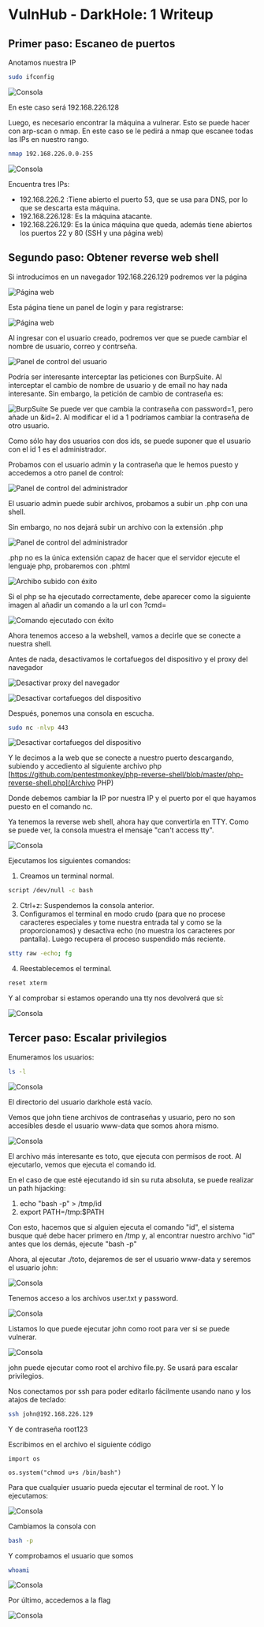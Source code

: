 # VulnHub - DarkHole: 1 Writeup

## Primer paso: Escaneo de puertos
Anotamos nuestra IP

```bash
sudo ifconfig
```

![Consola](img/1.png)

En este caso será 192.168.226.128

Luego, es necesario encontrar la máquina a vulnerar. Esto se puede hacer con arp-scan o nmap. En este caso se le pedirá a nmap que escanee todas las IPs en nuestro rango.

```bash
nmap 192.168.226.0.0-255
```

![Consola](img/2.png)

Encuentra tres IPs:

- 192.168.226.2 :Tiene abierto el puerto 53, que se usa para DNS, por lo que se descarta esta máquina.
- 192.168.226.128: Es la máquina atacante.
- 192.168.226.129: Es la única máquina que queda, además tiene abiertos los puertos 22 y 80 (SSH y una página web)

## Segundo paso: Obtener reverse web shell
Si introducimos en un navegador 192.168.226.129 podremos ver la página

![Página web](img/3.png)

Esta página tiene un panel de login y para registrarse:

![Página web](img/4.png)

Al ingresar con el usuario creado, podremos ver que se puede cambiar el nombre de usuario, correo y contrseña.

![Panel de control del usuario](img/5.png)

Podría ser interesante interceptar las peticiones con BurpSuite. Al interceptar el cambio de nombre de usuario y de email no hay nada interesante. Sin embargo, la petición de cambio de contraseña es:

![BurpSuite](img/6.png)
Se puede ver que cambia la contraseña con password=1, pero añade un &id=2. Al modificar el id a 1 podríamos cambiar la contraseña de otro usuario.

Como sólo hay dos usuarios con dos ids, se puede suponer que el usuario con el id 1 es el administrador.

Probamos con el usuario admin y la contraseña que le hemos puesto y accedemos a otro panel de control:

![Panel de control del administrador](img/7.png)


El usuario admin puede subir archivos, probamos a subir un .php con una shell.

Sin embargo, no nos dejará subir un archivo con la extensión .php


![Panel de control del administrador](img/8.png)


.php no es la única extensión capaz de hacer que el servidor ejecute el lenguaje php, probaremos con .phtml

![Archibo subido con éxito](img/9.png)


Si el php se ha ejecutado correctamente, debe aparecer como la siguiente imagen al añadir un comando a la url con ?cmd=

![Comando ejecutado con éxito](img/10.png)

Ahora tenemos acceso a la webshell, vamos a decirle que se conecte a nuestra shell.

Antes de nada, desactivamos le cortafuegos del dispositivo y el proxy del navegador

![Desactivar proxy del navegador](img/11.png)

![Desactivar cortafuegos del dispositivo](img/12.png)

Después, ponemos una consola en escucha.

```bash
sudo nc -nlvp 443
```

![Desactivar cortafuegos del dispositivo](img/13.png)

Y le decimos a la web que se conecte a nuestro puerto descargando, subiendo y accediento al siguiente archivo php [https://github.com/pentestmonkey/php-reverse-shell/blob/master/php-reverse-shell.php](Archivo PHP)

Donde debemos cambiar la IP por nuestra IP y el puerto por el que hayamos puesto en el comando nc.


Ya tenemos la reverse web shell, ahora hay que convertirla en TTY. Como se puede ver, la consola muestra el mensaje "can't access tty".

![Consola](img/14.png)

Ejecutamos los siguientes comandos:
1. Creamos un terminal normal.
```bash
script /dev/null -c bash
```
2. Ctrl+z: Suspendemos la consola anterior.
3. Configuramos el terminal en modo crudo (para que no procese caracteres especiales y tome nuestra entrada tal y como se la proporcionamos) y desactiva echo (no muestra los caracteres por pantalla). Luego recupera el proceso suspendido más reciente.
```bash
stty raw -echo; fg
```
4. Reestablecemos el terminal.
```bash
reset xterm
```

Y al comprobar si estamos operando una tty nos devolverá que sí:

![Consola](img/15.png)


## Tercer paso: Escalar privilegios
Enumeramos los usuarios:

```bash
ls -l
```

![Consola](img/16.png)

El directorio del usuario darkhole está vacío.

Vemos que john tiene archivos de contraseñas y usuario, pero no son accesibles desde el usuario www-data que somos ahora mismo.

![Consola](img/17.png)

El archivo más interesante es toto, que ejecuta con permisos de root. Al ejecutarlo, vemos que ejecuta el comando id.

En el caso de que esté ejecutando id sin su ruta absoluta, se puede realizar un path hijacking:
1. echo "bash -p" > /tmp/id
2. export PATH=/tmp:$PATH

Con esto, hacemos que si alguien ejecuta el comando "id", el sistema busque qué debe hacer primero en /tmp y, al encontrar nuestro archivo "id" antes que los demás, ejecute "bash -p"

Ahora, al ejecutar ./toto, dejaremos de ser el usuario www-data y seremos el usuario john:

![Consola](img/18.png)

Tenemos acceso a los archivos user.txt y password.

![Consola](img/19.png)

Listamos lo que puede ejecutar john como root para ver si se puede vulnerar.

![Consola](img/20.png)

john puede ejecutar como root el archivo file.py. Se usará para escalar privilegios.

Nos conectamos por ssh para poder editarlo fácilmente usando nano y los atajos de teclado:

```bash
ssh john@192.168.226.129
```

Y de contraseña root123

Escribimos en el archivo el siguiente código
```
import os

os.system("chmod u+s /bin/bash")
```

Para que cualquier usuario pueda ejecutar el terminal de root. Y lo ejecutamos:


![Consola](img/21.png)


Cambiamos la consola con 

```bash
bash -p
```


Y comprobamos el usuario que somos

```bash
whoami
```

![Consola](img/22.png)

Por último, accedemos a la flag

![Consola](img/23.png)